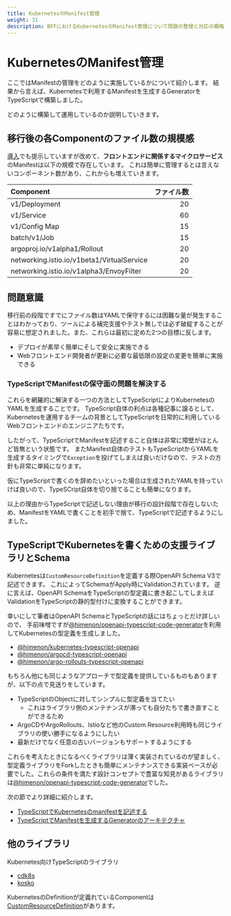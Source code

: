 ```yaml
---
title: KubernetesのManifest管理
weight: 31
description: BFFにおけるKubernetesのManifest管理について問題の整理と対応の概略について紹介します。
---
```


# KubernetesのManifest管理

ここではManifestの管理をどのように実施しているかについて紹介します。
結果から言えば、Kubernetesで利用するManifestを生成するGeneratorをTypeScriptで構築しました。

どのように構築して運用しているのか説明していきます。

## 移行後の各Componentのファイル数の規模感

[導入](/docs/01/introduction/#kubernetesでの稼働規模)でも提示していますが改めて、**フロントエンドに関係するマイクロサービス**のManifestは以下の規模で存在しています。
これは簡単に管理するとは言えないコンポーネント数があり、これからも増えていきます。

| Component                                  | ファイル数 |
| :----------------------------------------- | ---------: |
| v1/Deployment                              |         20 |
| v1/Service                                 |         60 |
| v1/Config Map                              |         15 |
| batch/v1/Job                               |         15 |
| argoproj.io/v1alpha1/Rollout               |         20 |
| networking.istio.io/v1beta1/VirtualService |         20 |
| networking.istio.io/v1alpha3/EnvoyFilter   |         20 |

## 問題意識

移行前の段階ですでにファイル数はYAMLで保守するには困難な量が発生することはわかっており、ツールによる補完支援やテスト無しでは必ず破綻することが容易に想定されました。また、これらは最初に定めた2つの目標に反します。

* デプロイが素早く簡単にそして安全に実施できる
* Webフロントエンド開発者が更新に必要な最低限の設定の変更を簡単に実施できる

### TypeScriptでManifestの保守面の問題を解決する

これらを網羅的に解決する一つの方法としてTypeScriptによりKubernetesのYAMLを生成することです。
TypeScript自体の利点は各種記事に譲るとして、Kubernetesを運用するチームの背景としてTypeScriptを日常的に利用しているWebフロントエンドのエンジニアたちです。

したがって、TypeScriptでManifestを記述すること自体は非常に障壁がほとんど皆無という状態です。
またManifest自体のテストもTypeScriptからYAMLを生成するタイミングで`Exception`を投げてしまえば良いだけなので、テストの方針も非常に単純になります。

仮にTypeScriptで書くのを辞めたいといった場合は生成されたYAMLを持っていけば良いので、TypeSCript自体を切り捨てることも簡単になります。

以上の理由からTypeScriptで記述しない理由が移行の設計段階で存在しないため、ManifestをYAMLで書くことを初手で捨て、TypeScriptで記述するようにしました。

## TypeScriptでKubernetesを書くための支援ライブラリとSchema

Kubernetesは`CustomResourceDefinition`を定義する際OpenAPI Schema V3で記述できます。
これによってSchemaがApply時にValidationされています。
逆に言えば、OpenAPI SchemaをTypeScriptの型定義に書き起こしてしまえばValidationをTypeScriptの静的型付けに変換することができます。

幸いにして筆者はOpenAPI SchemaとTypeScriptの話にはちょっとだけ詳しいので、
手前味噌ですが[@himenon/openapi-typescript-code-generator](https://github.com/Himenon/openapi-typescript-code-generator)を利用してKubernetesの型定義を生成しました。

* [@himenon/kubernetes-typescript-openapi](https://github.com/Himenon/kubernetes-typescript-openapi)
* [@himenon/argocd-typescript-openapi](https://github.com/Himenon/argocd-typescript-openapi)
* [@himenon/argo-rollouts-typescript-openapi](https://github.com/Himenon/argo-rollouts-typescript-openapi)

もちろん他にも同じようなアプローチで型定義を提供しているものもありますが、以下の点で見送りをしています。

- TypeScriptのObjectに対してシンプルに型定義を当てたい
    - これはライブラリ側のメンテナンスが滞っても自分たちで書き直すことができるため
- ArgoCDやArgoRollouts、Istioなど他のCustom Resource利用時も同じライブラリの使い勝手になるようにしたい
- 最新だけでなく任意の古いバージョンもサポートするようにする

これらを考えたときになるべくライブラリは薄く実装されているのが望ましく、型定義ライブラリをForkしたときも簡単にメンテナンスできる実装ベースが必要でした。これらの条件を満たす設計コンセプトで豊富な知見があるライブラリは[@himenon/openapi-typescript-code-generator](https://github.com/Himenon/openapi-typescript-code-generator)でした。

次の節でより詳細に紹介します。

- [TypeScriptでKubernetesのmanifestを記述する](../kubernetes-manifest-written-by-typescript/)
- [TypeScriptでManifestを生成するGeneratorのアーキテクチャ](../kubernetes-manifest-generator-architecture/)

## 他のライブラリ

Kubernetes向けTypeScriptのライブラリ

* [cdk8s](https://github.com/cdk8s-team/cdk8s)
* [kosko](https://github.com/tommy351/kosko)

KubernetesのDefinitionが定義れているComponentは[CustomResourceDefinition](https://kubernetes.io/docs/tasks/extend-kubernetes/custom-resources/custom-resource-definitions/)があります。

